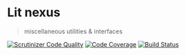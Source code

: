 Lit nexus
=========

> miscellaneous utilities & interfaces

[![Scrutinizer Code Quality](https://scrutinizer-ci.com/g/litphp/nexus/badges/quality-score.png?b=master)](https://scrutinizer-ci.com/g/litphp/nexus/?branch=master)
[![Code Coverage](https://scrutinizer-ci.com/g/litphp/nexus/badges/coverage.png?b=master)](https://scrutinizer-ci.com/g/litphp/nexus/?branch=master)
[![Build Status](https://scrutinizer-ci.com/g/litphp/nexus/badges/build.png?b=master)](https://scrutinizer-ci.com/g/litphp/nexus/build-status/master)
